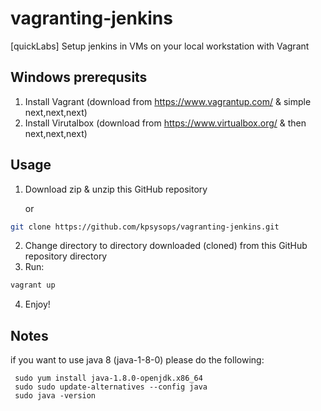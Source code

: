 # vagranting-jenkins
[quickLabs] Setup jenkins in VMs on your local workstation with Vagrant 




## Windows prerequsits 

1. Install Vagrant (download from https://www.vagrantup.com/ & simple next,next,next)
2. Install Virutalbox (download from https://www.virtualbox.org/ & then next,next,next)

## Usage 

1. Download zip & unzip this GitHub repository

   or
```bash
git clone https://github.com/kpsysops/vagranting-jenkins.git
```

2. Change directory to directory downloaded (cloned) from this GitHub repository directory
3. Run:
```bash
vagrant up
```

4. Enjoy! 

## Notes

if you want to use java 8 (java-1-8-0) please do the following:
```
 sudo yum install java-1.8.0-openjdk.x86_64
 sudo sudo update-alternatives --config java
 sudo java -version
```

